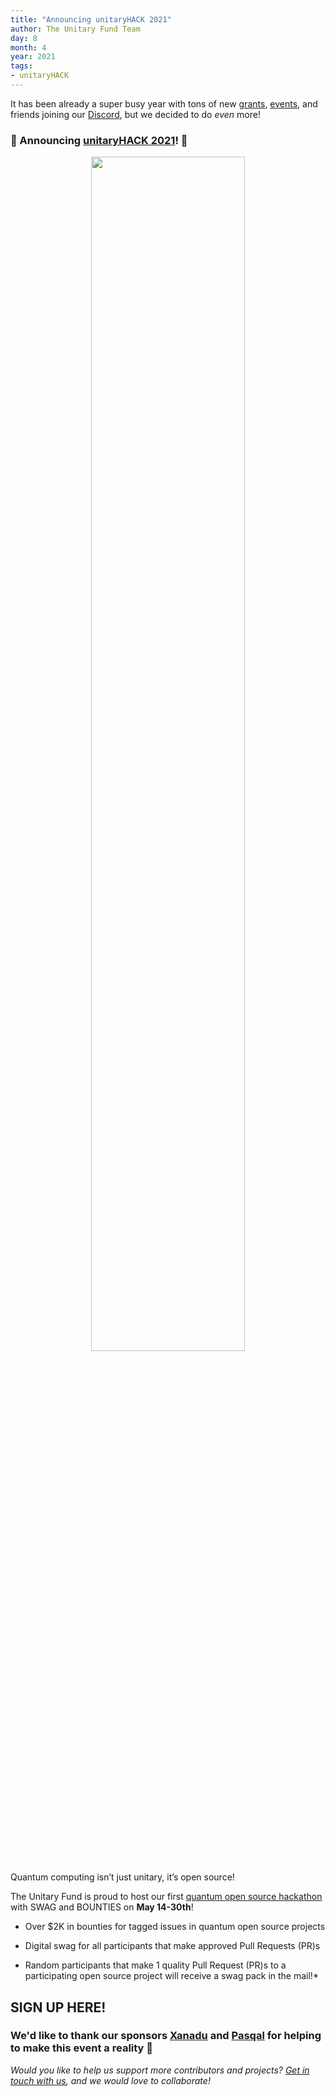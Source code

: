 ```yaml
---
title: "Announcing unitaryHACK 2021"
author: The Unitary Fund Team
day: 8 
month: 4
year: 2021
tags:
- unitaryHACK
---
```

It has been already a super busy year with tons of new [grants](https://www.tutorialspoint.com/grants.html), [events](https://www.tutorialspoint.com/talks.html), and friends joining our [Discord](http://discord.unitary.foundation/), but we decided to do _even_ more!  

### 🥁 Announcing [unitaryHACK 2021](http://hack2021.unitary.foundation/)! 🥁


<!--- ![unitaryHACK](https://res.cloudinary.com/dcz4ywuer/image/upload/v1690842430/nbupxcdy6lbcoggzdapd.png) --->
<div align="center">
  <img src="https://res.cloudinary.com/dcz4ywuer/image/upload/v1690842430/nbupxcdy6lbcoggzdapd.png" style="width: 70%; height: auto;" />
</div>



  
Quantum computing isn’t just unitary, it’s open source!

  
The Unitary Fund is proud to host our first [quantum open source hackathon](http://hack2021.unitary.foundation/) with SWAG and BOUNTIES on **May 14-30th**!  

- Over $2K in bounties for tagged issues in quantum open source projects
  
- Digital swag for all participants that make approved Pull Requests (PR)s
  
- Random participants that make 1 quality Pull Request (PR)s to a participating open source project will receive a swag pack in the mail!*
  
## **SIGN UP HERE!**  

### We'd like to thank our sponsors [Xanadu](https://xanadu.ai/) and [Pasqal](https://pasqal.io/) for helping to make this event a reality 💖

  
  
_Would you like to help us support more contributors and projects? [Get in touch with us](mailto:sarah@unitary.foundation), and we would love to collaborate!_
